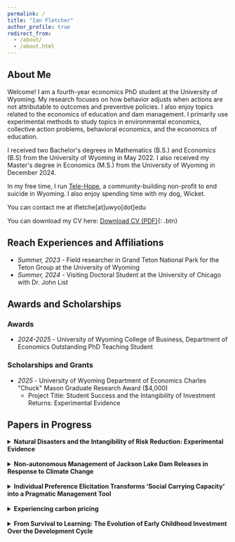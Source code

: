```yaml
---
permalink: /
title: "Ian Fletcher"
author_profile: true
redirect_from: 
  - /about/
  - /about.html
---
```

## About Me

Welcome! I am a fourth-year economics PhD student at the University of Wyoming. My research focuses on how behavior adjusts when actions are not attributable to outcomes and preventive policies. I also enjoy topics related to the economics of education and dam management. I primarily use experimental methods to study topics in environmental economics, collective action problems, behavioral economics, and the economics of education.

I received two Bachelor's degrees in Mathematics (B.S.) and Economics (B.S) from the University of Wyoming in May 2022. I also received my Master's degree in Economics (M.S.) from the University of Wyoming in December 2024.

In my free time, I run [Tele-Hope](https://www.tele-hope.org/), a community-building non-profit to end suicide in Wyoming. I also enjoy spending time with my dog, Wicket.

You can contact me at ifletche\[at\]uwyo\[dot\]edu

You can download my CV here: [Download CV (PDF)](https://fletcherian.github.io/files/Fletcher-CV.pdf){: .btn}

## Reach Experiences and Affiliations
* _Summer, 2023_ - Field researcher in Grand Teton National Park for the Teton Group at the University of Wyoming
* _Summer, 2024_ - Visiting Doctoral Student at the University of Chicago with Dr. John List


## Awards and Scholarships
### Awards
* _2024-2025_ - University of Wyoming College of Business, Department of Economics Outstanding PhD Teaching Student
### Scholarships and Grants
* _2025_ - University of Wyoming Department of Economics Charles "Chuck" Mason Graduate Research Award ($4,000)
  - Project Title: Student Success and the Intangibility of Investment Returns: Experimental Evidence


## Papers in Progress

<details>
  <summary><strong>Natural Disasters and the Intangibility of Risk Reduction: Experimental Evidence</strong></summary>
  <p>
    The paper investigates how making disaster outcomes more tangible—by revealing whether losses were preventable—affects collective investment in risk mitigation. Using a theoretical model and a 2×2 lab experiment, it shows that when people can attribute outcomes to their own actions, they invest more in prevention after both success and failure, highlighting that causal feedback and observability are key to sustaining preventive behavior.
  </p>
  <p>
    See more <a href="https://fletcherian.github.io/publication/intang-risk-group" target="_blank" rel="noopener">here</a>.
  </p>
</details>
<br>
<details>
  <summary><strong>Non-autonomous Management of Jackson Lake Dam Releases in Response to Climate Change</strong></summary>
  <p>
  This paper models the dynamic optimization problem faced by dam managers balancing upstream recreation and downstream flows in a non-autonomous, seasonal environment. Using Jackson Lake as a case study, it compares actual versus optimal management, quantifies the impact of hydrological shocks, and offers a decision-support framework for adapting to future climate and political pressures.
  </p>
  <p>
    See more <a href="https://fletcherian.github.io/publication/dams" target="_blank" rel="noopener">here</a>.
  </p>
</details>
<br>
<details>
  <summary><strong>Individual Preference Elicitation Transforms ‘Social Carrying Capacity’ into a Pragmatic Management Tool</strong></summary>
  <p>
  People are more tolerant of grizzly encounters than management rules, all, with significant local and regional variation. We use survey data and predictive mapping to document these misalignments between public preferences and federal risk standards.
  </p>
  <p>
    See more <a href="https://fletcherian.github.io/publication/bears" target="_blank" rel="noopener">here</a>.
  </p>
</details>
<br>
<details>
  <summary><strong>Experiencing carbon pricing</strong></summary>
  <p>
  Experience with Washington’s cap-and-invest program transformed initial opposition to carbon pricing into broader support for the policy. Voter data and survey evidence show that firsthand experience, rather than ideology, drove this shift—boosting approval specifically for the policy voters lived under.
  </p>
  <p>
    See more <a href="https://fletcherian.github.io/publication/carbonpricing" target="_blank" rel="noopener">here</a>.
  </p>
</details>
<br>
<details>
  <summary><strong>From Survival to Learning: The Evolution of Early Childhood Investment Over the Development Cycle</strong></summary>
  <p>
  The paper develops an economic model explaining how countries shift early childhood development investments from health to education as they grow richer and survival improves. Using global data, it finds that nations first focus on survival-related spending, then sharply increase education investment with rising income and health quality—highlighting the importance of sequencing and tailoring ECD policies to development stage rather than adopting uniform strategies.
  </p>
  <p>
    See more <a href="https://fletcherian.github.io/publication/ece-jel" target="_blank" rel="noopener">here</a>.
  </p>
</details>

